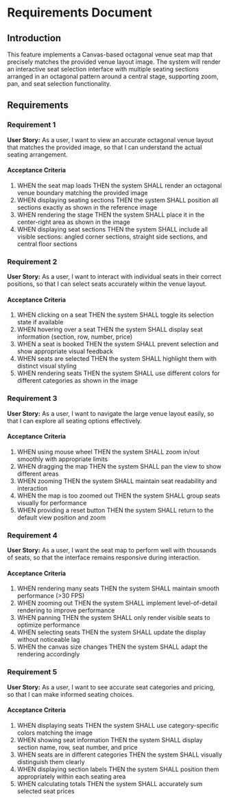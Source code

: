 # Requirements Document

## Introduction

This feature implements a Canvas-based octagonal venue seat map that precisely matches the provided venue layout image. The system will render an interactive seat selection interface with multiple seating sections arranged in an octagonal pattern around a central stage, supporting zoom, pan, and seat selection functionality.

## Requirements

### Requirement 1

**User Story:** As a user, I want to view an accurate octagonal venue layout that matches the provided image, so that I can understand the actual seating arrangement.

#### Acceptance Criteria

1. WHEN the seat map loads THEN the system SHALL render an octagonal venue boundary matching the provided image
2. WHEN displaying seating sections THEN the system SHALL position all sections exactly as shown in the reference image
3. WHEN rendering the stage THEN the system SHALL place it in the center-right area as shown in the image
4. WHEN displaying seat sections THEN the system SHALL include all visible sections: angled corner sections, straight side sections, and central floor sections

### Requirement 2

**User Story:** As a user, I want to interact with individual seats in their correct positions, so that I can select seats accurately within the venue layout.

#### Acceptance Criteria

1. WHEN clicking on a seat THEN the system SHALL toggle its selection state if available
2. WHEN hovering over a seat THEN the system SHALL display seat information (section, row, number, price)
3. WHEN a seat is booked THEN the system SHALL prevent selection and show appropriate visual feedback
4. WHEN seats are selected THEN the system SHALL highlight them with distinct visual styling
5. WHEN rendering seats THEN the system SHALL use different colors for different categories as shown in the image

### Requirement 3

**User Story:** As a user, I want to navigate the large venue layout easily, so that I can explore all seating options effectively.

#### Acceptance Criteria

1. WHEN using mouse wheel THEN the system SHALL zoom in/out smoothly with appropriate limits
2. WHEN dragging the map THEN the system SHALL pan the view to show different areas
3. WHEN zooming THEN the system SHALL maintain seat readability and interaction
4. WHEN the map is too zoomed out THEN the system SHALL group seats visually for performance
5. WHEN providing a reset button THEN the system SHALL return to the default view position and zoom

### Requirement 4

**User Story:** As a user, I want the seat map to perform well with thousands of seats, so that the interface remains responsive during interaction.

#### Acceptance Criteria

1. WHEN rendering many seats THEN the system SHALL maintain smooth performance (>30 FPS)
2. WHEN zooming out THEN the system SHALL implement level-of-detail rendering to improve performance
3. WHEN panning THEN the system SHALL only render visible seats to optimize performance
4. WHEN selecting seats THEN the system SHALL update the display without noticeable lag
5. WHEN the canvas size changes THEN the system SHALL adapt the rendering accordingly

### Requirement 5

**User Story:** As a user, I want to see accurate seat categories and pricing, so that I can make informed seating choices.

#### Acceptance Criteria

1. WHEN displaying seats THEN the system SHALL use category-specific colors matching the image
2. WHEN showing seat information THEN the system SHALL display section name, row, seat number, and price
3. WHEN seats are in different categories THEN the system SHALL visually distinguish them clearly
4. WHEN displaying section labels THEN the system SHALL position them appropriately within each seating area
5. WHEN calculating totals THEN the system SHALL accurately sum selected seat prices
